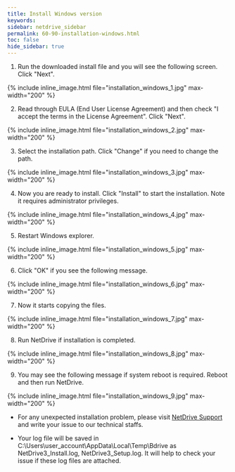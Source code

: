 ```yaml
---
title: Install Windows version
keywords:
sidebar: netdrive_sidebar
permalink: 60-90-installation-windows.html
toc: false
hide_sidebar: true
---
```


1. Run the downloaded install file and you will see the following screen.  Click "Next". 


{% include inline_image.html file="installation_windows_1.jpg" max-width="200" %}


2. Read through EULA (End User License Agreement) and then check "I accept the terms in the License Agreement".  Click "Next".


{% include inline_image.html file="installation_windows_2.jpg" max-width="200" %}


3. Select the installation path.  Click "Change" if you need to change the path.


{% include inline_image.html file="installation_windows_3.jpg" max-width="200" %}


4. Now you are ready to install.  Click "Install" to start the installation.  Note it requires administrator privileges.


{% include inline_image.html file="installation_windows_4.jpg" max-width="200" %}


5. Restart Windows explorer.   


{% include inline_image.html file="installation_windows_5.jpg" max-width="200" %}


6. Click "OK" if you see the following message.


{% include inline_image.html file="installation_windows_6.jpg" max-width="200" %}


7. Now it starts copying the files.


{% include inline_image.html file="installation_windows_7.jpg" max-width="200" %}


8. Run NetDrive if installation is completed.


{% include inline_image.html file="installation_windows_8.jpg" max-width="200" %}


9. You may see the following message if system reboot is required.  Reboot and then run NetDrive.


{% include inline_image.html file="installation_windows_9.jpg" max-width="200" %}


* For any unexpected installation problem, please visit [NetDrive Support](https://support.bdrive.com/) and write your issue to our technical staffs.


* Your log file will be saved in C:\Users\user_account\AppData\Local\Temp\Bdrive as NetDrive3_Install.log, NetDrive3_Setup.log.  It will help to check your issue if these log files are attached.

